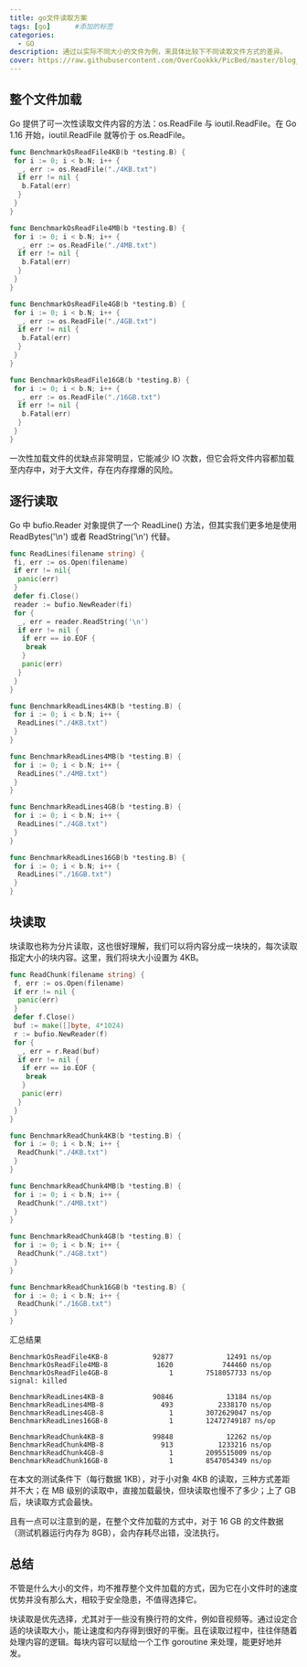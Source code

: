```yaml
---
title: go文件读取方案
tags: [go]      #添加的标签
categories: 
  - GO
description: 通过以实际不同大小的文件为例，来具体比较下不同读取文件方式的差异。
cover: https://raw.githubusercontent.com/OverCookkk/PicBed/master/blog_cover_images/00742-1577985812.png
---
```




## 整个文件加载

Go 提供了可一次性读取文件内容的方法：os.ReadFile 与 ioutil.ReadFile。在 Go 1.16 开始，ioutil.ReadFile 就等价于 os.ReadFile。

```go
func BenchmarkOsReadFile4KB(b *testing.B) {
 for i := 0; i < b.N; i++ {
  _, err := os.ReadFile("./4KB.txt")
  if err != nil {
   b.Fatal(err)
  }
 }
}

func BenchmarkOsReadFile4MB(b *testing.B) {
 for i := 0; i < b.N; i++ {
  _, err := os.ReadFile("./4MB.txt")
  if err != nil {
   b.Fatal(err)
  }
 }
}

func BenchmarkOsReadFile4GB(b *testing.B) {
 for i := 0; i < b.N; i++ {
  _, err := os.ReadFile("./4GB.txt")
  if err != nil {
   b.Fatal(err)
  }
 }
}

func BenchmarkOsReadFile16GB(b *testing.B) {
 for i := 0; i < b.N; i++ {
  _, err := os.ReadFile("./16GB.txt")
  if err != nil {
   b.Fatal(err)
  }
 }
}
```

一次性加载文件的优缺点非常明显，它能减少 IO 次数，但它会将文件内容都加载至内存中，对于大文件，存在内存撑爆的风险。



## 逐行读取

Go 中 bufio.Reader 对象提供了一个 ReadLine() 方法，但其实我们更多地是使用 ReadBytes('\n') 或者 ReadString('\n') 代替。

```go
func ReadLines(filename string) {
 fi, err := os.Open(filename)
 if err != nil{
  panic(err)
 }
 defer fi.Close()
 reader := bufio.NewReader(fi)
 for {
  _, err = reader.ReadString('\n')
  if err != nil {
   if err == io.EOF {
    break
   }
   panic(err)
  }
 }
}

func BenchmarkReadLines4KB(b *testing.B) {
 for i := 0; i < b.N; i++ {
  ReadLines("./4KB.txt")
 }
}

func BenchmarkReadLines4MB(b *testing.B) {
 for i := 0; i < b.N; i++ {
  ReadLines("./4MB.txt")
 }
}

func BenchmarkReadLines4GB(b *testing.B) {
 for i := 0; i < b.N; i++ {
  ReadLines("./4GB.txt")
 }
}

func BenchmarkReadLines16GB(b *testing.B) {
 for i := 0; i < b.N; i++ {
  ReadLines("./16GB.txt")
 }
}
```



## 块读取

块读取也称为分片读取，这也很好理解，我们可以将内容分成一块块的，每次读取指定大小的块内容。这里，我们将块大小设置为 4KB。

```go
func ReadChunk(filename string) {
 f, err := os.Open(filename)
 if err != nil {
  panic(err)
 }
 defer f.Close()
 buf := make([]byte, 4*1024)
 r := bufio.NewReader(f)
 for {
  _, err = r.Read(buf)
  if err != nil {
   if err == io.EOF {
    break
   }
   panic(err)
  }
 }
}

func BenchmarkReadChunk4KB(b *testing.B) {
 for i := 0; i < b.N; i++ {
  ReadChunk("./4KB.txt")
 }
}

func BenchmarkReadChunk4MB(b *testing.B) {
 for i := 0; i < b.N; i++ {
  ReadChunk("./4MB.txt")
 }
}

func BenchmarkReadChunk4GB(b *testing.B) {
 for i := 0; i < b.N; i++ {
  ReadChunk("./4GB.txt")
 }
}

func BenchmarkReadChunk16GB(b *testing.B) {
 for i := 0; i < b.N; i++ {
  ReadChunk("./16GB.txt")
 }
}
```

汇总结果

```text
BenchmarkOsReadFile4KB-8           92877             12491 ns/op
BenchmarkOsReadFile4MB-8            1620            744460 ns/op
BenchmarkOsReadFile4GB-8               1        7518057733 ns/op
signal: killed

BenchmarkReadLines4KB-8            90846             13184 ns/op
BenchmarkReadLines4MB-8              493           2338170 ns/op
BenchmarkReadLines4GB-8                1        3072629047 ns/op
BenchmarkReadLines16GB-8               1        12472749187 ns/op

BenchmarkReadChunk4KB-8            99848             12262 ns/op
BenchmarkReadChunk4MB-8              913           1233216 ns/op
BenchmarkReadChunk4GB-8                1        2095515009 ns/op
BenchmarkReadChunk16GB-8               1        8547054349 ns/op
```

在本文的测试条件下（每行数据 1KB），对于小对象 4KB 的读取，三种方式差距并不大；在 MB 级别的读取中，直接加载最快，但块读取也慢不了多少；上了 GB 后，块读取方式会最快。

且有一点可以注意到的是，在整个文件加载的方式中，对于 16 GB 的文件数据（测试机器运行内存为 8GB），会内存耗尽出错，没法执行。



## 总结

不管是什么大小的文件，均不推荐整个文件加载的方式，因为它在小文件时的速度优势并没有那么大，相较于安全隐患，不值得选择它。

块读取是优先选择，尤其对于一些没有换行符的文件，例如音视频等。通过设定合适的块读取大小，能让速度和内存得到很好的平衡。且在读取过程中，往往伴随着处理内容的逻辑。每块内容可以赋给一个工作 goroutine 来处理，能更好地并发。
